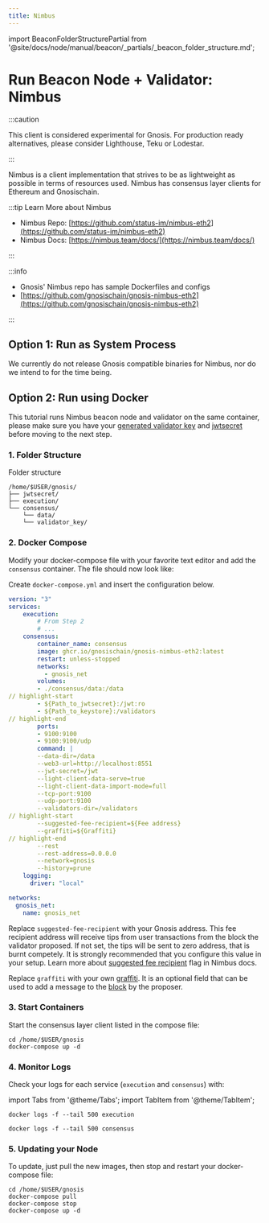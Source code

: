 ```yaml
---
title: Nimbus
---
```

import BeaconFolderStructurePartial from '@site/docs/node/manual/beacon/_partials/_beacon_folder_structure.md';

# Run Beacon Node + Validator: Nimbus

:::caution

This client is considered experimental for Gnosis. For production ready alternatives, please consider Lighthouse, Teku or Lodestar.

:::

Nimbus is a client implementation that strives to be as lightweight as possible in terms of resources used. Nimbus has consensus layer clients for Ethereum and Gnosischain.

:::tip Learn More about Nimbus

- Nimbus Repo:  [https://github.com/status-im/nimbus-eth2](https://github.com/status-im/nimbus-eth2)
- Nimbus Docs: [https://nimbus.team/docs/](https://nimbus.team/docs/)

:::

:::info

- Gnosis' Nimbus repo has sample Dockerfiles and configs
- [https://github.com/gnosischain/gnosis-nimbus-eth2](https://github.com/gnosischain/gnosis-nimbus-eth2)

:::


## Option 1: Run as System Process

We currently do not release Gnosis compatible binaries for Nimbus, nor do we intend to for the time being.

## Option 2: Run using Docker


This tutorial runs Nimbus beacon node and validator on the same container, please make sure you have your [generated validator key](../README.md#step-4a-generate-validator-keys) and [jwtsecret](../README.md#step-1-configure-server) before moving to the next step.

### 1. Folder Structure

Folder structure

```shell
/home/$USER/gnosis/
├── jwtsecret/
├── execution/
└── consensus/
    └── data/
    └── validator_key/
```


### 2. Docker Compose

Modify your docker-compose file with your favorite text editor and add the `consensus` container. The file should now look like:

Create `docker-compose.yml` and insert the configuration below.

```yaml title="/home/$USER/gnosis/docker-compose.yml" showLineNumbers
version: "3"
services:
    execution:
        # From Step 2
        # ...
    consensus:
        container_name: consensus
        image: ghcr.io/gnosischain/gnosis-nimbus-eth2:latest
        restart: unless-stopped
        networks:
          - gnosis_net
        volumes:
        - ./consensus/data:/data
// highlight-start
        - ${Path_to_jwtsecret}:/jwt:ro
        - ${Path_to_keystore}:/validators
// highlight-end
        ports:
        - 9100:9100
        - 9100:9100/udp
        command: |
        --data-dir=/data
        --web3-url=http://localhost:8551
        --jwt-secret=/jwt
        --light-client-data-serve=true
        --light-client-data-import-mode=full
        --tcp-port:9100
        --udp-port:9100
        --validators-dir=/validators
// highlight-start
        --suggested-fee-recipient=${Fee address}
        --graffiti=${Graffiti}
// highlight-end
        --rest
        --rest-address=0.0.0.0
        --network=gnosis
        --history=prune
    logging:
      driver: "local"

networks:
  gnosis_net:
    name: gnosis_net
```

Replace `suggested-fee-recipient` with your Gnosis address. This fee recipient address will receive tips from user transactions from the block the validator proposed. If not set, the tips will be sent to zero address, that is burnt competely. It is strongly recommended that you configure this value in your setup. Learn more about [suggested fee recipient](https://nimbus.guide/suggested-fee-recipient.html) flag in Nimbus docs.

Replace `graffiti` with your own [graffiti](https://nimbus.guide/graffiti.html). It is an optional field that can be used to add a message to the [block](https://ethereum.org/en/developers/docs/blocks/) by the proposer.


### 3. Start Containers

Start the consensus layer client listed in the compose file:

```shell
cd /home/$USER/gnosis
docker-compose up -d
```

### 4. Monitor Logs

Check your logs for each service (`execution` and `consensus`) with:

import Tabs from '@theme/Tabs';
import TabItem from '@theme/TabItem';

<Tabs>
  <TabItem value="execution" label="execution" default>

```shell
docker logs -f --tail 500 execution
```

  </TabItem>
  <TabItem value="consensus" label="consensus">

```shell
docker logs -f --tail 500 consensus
```

  </TabItem>
</Tabs>

### 5. Updating your Node

To update, just pull the new images, then stop and restart your docker-compose file:

```shell
cd /home/$USER/gnosis
docker-compose pull
docker-compose stop
docker-compose up -d
```
